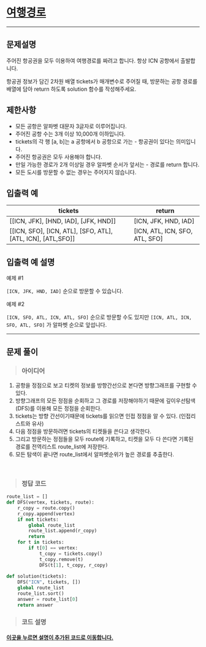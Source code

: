 
<h1><strong ><a href="https://programmers.co.kr/learn/courses/30/lessons/43164">여행경로</a></strong></h1>
<hr>

## 문제설명
주어진 항공권을 모두 이용하여 여행경로를 짜려고 합니다. 항상 ICN 공항에서 출발합니다.

항공권 정보가 담긴 2차원 배열 tickets가 매개변수로 주어질 때, 방문하는 공항 경로를 배열에 담아 return 하도록 solution 함수를 작성해주세요.

## 제한사항
- 모든 공항은 알파벳 대문자 3글자로 이루어집니다.
- 주어진 공항 수는 3개 이상 10,000개 이하입니다.
- tickets의 각 행 [a, b]는 a 공항에서 b 공항으로 가는 - 항공권이 있다는 의미입니다.
- 주어진 항공권은 모두 사용해야 합니다.
- 만일 가능한 경로가 2개 이상일 경우 알파벳 순서가 앞서는 - 경로를 return 합니다.
- 모든 도시를 방문할 수 없는 경우는 주어지지 않습니다.

## 입출력 예

|tickets|	return|
|---|---|
|[[ICN, JFK], [HND, IAD], [JFK, HND]]|	[ICN, JFK, HND, IAD]|
|[[ICN, SFO], [ICN, ATL], [SFO, ATL], [ATL, ICN], [ATL,SFO]] | 	[ICN, ATL, ICN, SFO, ATL, SFO]|

## 입출력 예 설명
예제 #1

`[ICN, JFK, HND, IAD]` 순으로 방문할 수 있습니다.

예제 #2

`[ICN, SFO, ATL, ICN, ATL, SFO]` 순으로 방문할 수도 있지만 `[ICN, ATL, ICN, SFO, ATL, SFO]` 가 알파벳 순으로 앞섭니다.

<hr>

## 문제 풀이

> ### 아이디어
1. 공항을 정점으로 보고 티켓의 정보를 방향간선으로 본다면 방향그래프를 구현할 수 있다.
2. 방향그래프의 모든 정점을 순회하고 그 경로를 저장해야하기 때문에 깊이우선탐색(DFS)를 이용해 모든 정점을 순회한다.
3. tickets는 방향 간선이기때문에 tickets를 읽으면 인접 정점을 알 수 있다. (인접리스트와 유사)
4. 다음 정점을 방문하려면 tickets의 티켓들을 쓴다고 생각한다.
5. 그리고 방문하는 정점들을 모두 route에 기록하고, 티켓을 모두 다 쓴다면 기록된 경로를 전역리스트 route_list에 저장한다.
6. 모든 탐색이 끝나면 route_list에서 알파벳순위가 높은 경로를 추출한다.

<br>

> ### 정답 코드
```python
route_list = []
def DFS(vertex, tickets, route):
    r_copy = route.copy()
    r_copy.append(vertex)
    if not tickets:
        global route_list
        route_list.append(r_copy)
        return
    for t in tickets:
        if t[0] == vertex:
            t_copy = tickets.copy()
            t_copy.remove(t)
            DFS(t[1], t_copy, r_copy)
            
def solution(tickets):
    DFS("ICN", tickets, [])
    global route_list
    route_list.sort()
    answer = route_list[0]
    return answer
```

> ### 코드 설명
<h4><a href="../pyCode/17-1 여행경로.py">이곳을 누르면 설명이 추가된 코드로 이동합니다.</a></h4>
